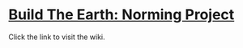 # [Build The Earth: Norming Project](https://github.com/pxnt/BTEN/wiki)

Click the link to visit the wiki.
